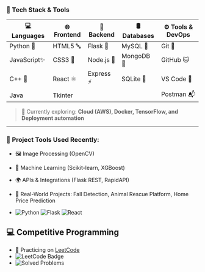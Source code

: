 ### 🚀 Tech Stack & Tools

| 💻 Languages | 🌐 Frontend | 🧠 Backend | 🛢️ Databases | ⚙️ Tools & DevOps |
|-------------|-------------|------------|----------------|------------------|
| Python 🐍   | HTML5 🔤     | Flask 🍶    | MySQL 🐬        | Git 🔧           |
| JavaScript✨ | CSS3 🎨     | Node.js 🌲  | MongoDB 🍃      | GitHub 🐱        |
| C++ 🚀       | React ⚛️     | Express ⚡  | SQLite 📁       | VS Code 🧠       |
|  Java        |  Tkinter       |            |                | Postman 📬       |

> 🌟 Currently exploring: **Cloud (AWS), Docker, TensorFlow, and Deployment automation**

---

### 🔧 Project Tools Used Recently:
- 🖼️ Image Processing (OpenCV)
- 🤖 Machine Learning (Scikit-learn, XGBoost)
- 🌍 APIs & Integrations (Flask REST, RapidAPI)
- 🐾 Real-World Projects: Fall Detection, Animal Rescue Platform, Home Price Prediction

- ![Python](https://img.shields.io/badge/Python-3776AB?style=flat&logo=python&logoColor=white)
![Flask](https://img.shields.io/badge/Flask-000?style=flat&logo=flask)
![React](https://img.shields.io/badge/React-61DAFB?style=flat&logo=react&logoColor=black)


## 💻 Competitive Programming

- 🧠 Practicing on [LeetCode](https://leetcode.com/YOUR_USERNAME/)
- ![LeetCode Badge](https://img.shields.io/badge/LeetCode-Active-brightgreen?logo=leetcode)
- ![Solved Problems](https://leetcard.jacoblin.cool/YOUR_USERNAME)


